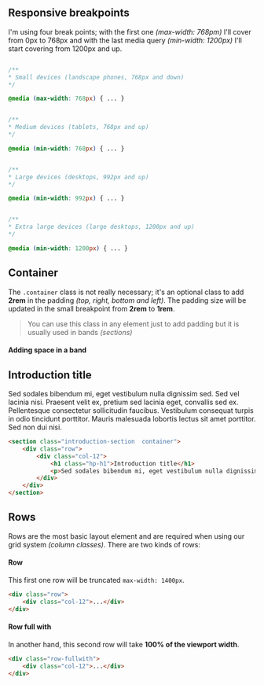 ## Responsive breakpoints

I'm using four break points; with the first one *(max-width: 768pm)* I'll cover from 0px to 768px and with the last media query *(min-width: 1200px)* I'll start covering from 1200px and up.

```css

/**
* Small devices (landscape phones, 768px and down)
*/

@media (max-width: 768px) { ... }


/**
* Medium devices (tablets, 768px and up)
*/

@media (min-width: 768px) { ... }


/**
* Large devices (desktops, 992px and up)
*/

@media (min-width: 992px) { ... }


/**
* Extra large devices (large desktops, 1200px and up)
*/

@media (min-width: 1200px) { ... }

```




## Container

The `.container` class is not really necessary; it's an optional class to add **2rem** in the padding *(top, right, bottom and left)*. The padding size will be updated in the small breakpoint from **2rem** to **1rem**.

> You can use this class in any element just to add padding but it is usually used in bands *(sections)*

#### Adding space in a band

<div class="doc-example">
    <section class="introduction-section  container">
        <div class="row">
            <div class="col-12">
                <h1 class="hp-h1">Introduction title</h1>
                <p>Sed sodales bibendum mi, eget vestibulum nulla dignissim sed. Sed vel lacinia nisi. Praesent velit ex, pretium sed lacinia eget, convallis sed ex. Pellentesque consectetur sollicitudin faucibus. Vestibulum consequat turpis in odio tincidunt porttitor. Mauris malesuada lobortis lectus sit amet porttitor. Sed non dui nisi.</p>
            </div>
        </div>
    </section>
</div>

```html
<section class="introduction-section  container">
    <div class="row">
        <div class="col-12">
            <h1 class="hp-h1">Introduction title</h1>
            <p>Sed sodales bibendum mi, eget vestibulum nulla dignissim sed. Sed vel lacinia nisi. Praesent velit ex, pretium sed lacinia eget, convallis sed ex. Pellentesque consectetur sollicitudin faucibus. Vestibulum consequat turpis in odio tincidunt porttitor. Mauris malesuada lobortis lectus sit amet porttitor. Sed non dui nisi.</p>
        </div>
    </div>
</section>
```




## Rows

Rows are the most basic layout element and are required when using our grid system *(column classes)*. There are two kinds of rows:

#### Row

This first one row will be truncated `max-width: 1400px`.

```html
<div class="row">
    <div class="col-12">...</div>
</div>
```

#### Row full with

In another hand, this second row will take **100% of the viewport width**.

```html
<div class="row-fullwith">
    <div class="col-12">...</div>
</div>
```